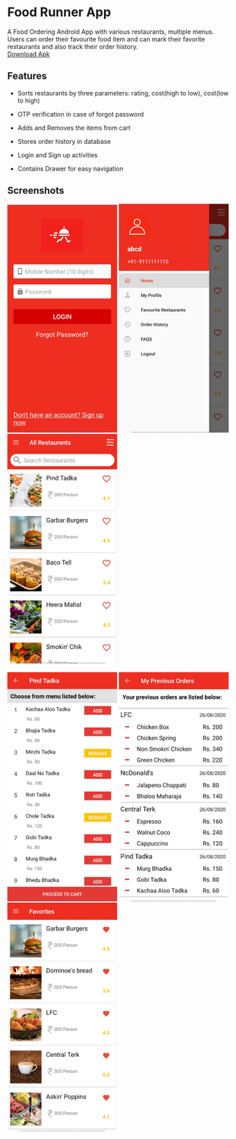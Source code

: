 # Food Runner App

A Food Ordering Android App with various restaurants, multiple menus. Users can order their favourite food item and can mark their favorite restaurants and also track their order history.
<br>
<a href="https://docs.google.com/uc?export=download&id=1s7fabUhEecpnhAAZ4vjr7t8vlYzs0BFX">Download Apk</a>
<br>
## Features

- Sorts restaurants by three parameters: rating, cost(high to low), cost(low to high)

- OTP verification in case of forgot password

- Adds and Removes the items from cart

- Stores order history in database

- Login and Sign up activities

- Contains Drawer for easy navigation 

## Screenshots

<div class="row">
       <img src="/Screenshots/food-runner ss5.jpg" width="250" title="Login">
      <img src="/Screenshots/food-runner ss2.jpg" width="250" title="Menu Drawer">      
      <img src="/Screenshots/food-runner ss1.jpg" width="250" title="All Restaurants">
</div>
<br>
<div class="row">
      <img src="/Screenshots/food-runner ss3.jpg" width="250" title="Restaurant Menu">
      <img src="/Screenshots/food-runner ss4.jpg" width="250" title="Order History">
      <img src="/Screenshots/food-runner ss6.jpg" width="250" title="Favorite Restaurants">
</div>

